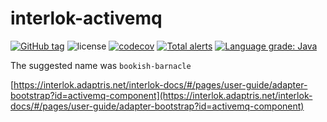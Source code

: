 # interlok-activemq

[![GitHub tag](https://img.shields.io/github/tag/adaptris/interlok-activemq.svg)](https://github.com/adaptris/interlok-activemq/tags) ![license](https://img.shields.io/github/license/adaptris/interlok-activemq.svg) [![codecov](https://codecov.io/gh/adaptris/interlok-activemq/branch/develop/graph/badge.svg)](https://codecov.io/gh/adaptris/interlok-activemq) [![Total alerts](https://img.shields.io/lgtm/alerts/g/adaptris/interlok-activemq.svg?logo=lgtm&logoWidth=18)](https://lgtm.com/projects/g/adaptris/interlok-activemq/alerts/) [![Language grade: Java](https://img.shields.io/lgtm/grade/java/g/adaptris/interlok-activemq.svg?logo=lgtm&logoWidth=18)](https://lgtm.com/projects/g/adaptris/interlok-activemq/context:java)

The suggested name was `bookish-barnacle`

[https://interlok.adaptris.net/interlok-docs/#/pages/user-guide/adapter-bootstrap?id=activemq-component](https://interlok.adaptris.net/interlok-docs/#/pages/user-guide/adapter-bootstrap?id=activemq-component)
